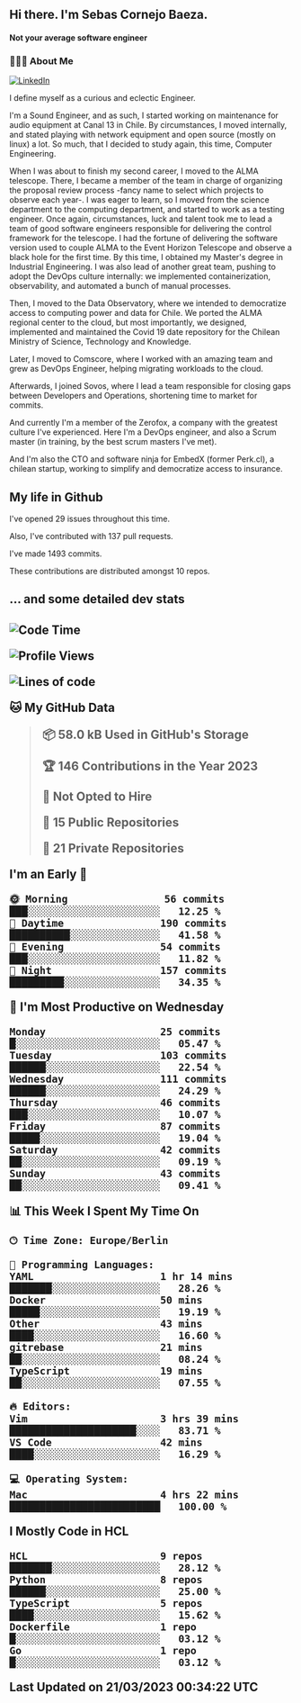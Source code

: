 <h2> Hi there.  I'm Sebas Cornejo Baeza.</h2>
<h4> Not your average software engineer</h4>
<h3> 👨🏻‍💻 About Me </h3>
<a href="http://linkedin.com/in/sebastian-cornejo-baeza/"><img alt="LinkedIn" src="https://img.shields.io/badge/Sebas%20Cornejo%20-informational?style=appveyor&logo=linkedin"></a>


I define myself as a curious and eclectic Engineer.

I'm a Sound Engineer, and as such, I started working on maintenance for audio equipment at Canal 13 in Chile.
By circumstances, I moved internally, and stated playing with network equipment and open source (mostly on linux) 
a lot. So much, that I decided to study again, this time, Computer Engineering.

When I was about to finish my second career, I moved to the ALMA telescope. There, I became a member of the team
in charge of organizing the proposal review process -fancy name to select which projects to observe each year-. 
I was eager to learn, so I moved from the science department to the computing department, and started to work as 
a testing engineer. Once again, circumstances, luck and talent took me to lead a team of good software engineers 
responsible for delivering the control framework for the telescope. I had the fortune of delivering the software
version used to couple ALMA to the Event Horizon Telescope and observe a black hole for the first time.
By this time, I obtained my Master's degree in Industrial Engineering.
I was also lead of another great team, pushing to adopt the DevOps culture internally: we implemented containerization, observability, and automated a bunch of manual processes.

Then, I moved to the Data Observatory, where we intended to democratize access to computing power
and data for Chile. We ported the ALMA regional center to the cloud, but most importantly, we designed, implemented
and maintained the Covid 19 date repository for the Chilean Ministry of Science, Technology and Knowledge.

Later, I moved to Comscore, where I worked with an amazing team and grew as DevOps Engineer, helping migrating workloads to the cloud.

Afterwards, I joined Sovos, where I lead a team responsible for closing gaps between Developers and Operations, shortening time to market for commits.

And currently I'm a member of the Zerofox, a company with the greatest culture I've experienced. Here I'm a DevOps
engineer, and also a Scrum master (in training, by the best scrum masters I've met).
 
And I'm also the CTO and software ninja for EmbedX (former Perk.cl), a chilean startup, working to simplify and democratize access to insurance.

<h2> My life in Github </h2>

I've opened 29 issues throughout this time.

Also, I've contributed with 137 pull requests.

I've made 1493 commits.

These contributions are distributed amongst 10 repos.

<h2>... and some detailed dev stats<h2>

<!--START_SECTION:waka-->
![Code Time](http://img.shields.io/badge/Code%20Time-292%20hrs%2058%20mins-blue)

![Profile Views](http://img.shields.io/badge/Profile%20Views-2-blue)

![Lines of code](https://img.shields.io/badge/From%20Hello%20World%20I%27ve%20Written-598.8%20thousand%20lines%20of%20code-blue)

**🐱 My GitHub Data** 

> 📦 58.0 kB Used in GitHub's Storage 
 > 
> 🏆 146 Contributions in the Year 2023
 > 
> 🚫 Not Opted to Hire
 > 
> 📜 15 Public Repositories 
 > 
> 🔑 21 Private Repositories 
 > 
**I'm an Early 🐤** 

```text
🌞 Morning                56 commits          ███░░░░░░░░░░░░░░░░░░░░░░   12.25 % 
🌆 Daytime                190 commits         ██████████░░░░░░░░░░░░░░░   41.58 % 
🌃 Evening                54 commits          ███░░░░░░░░░░░░░░░░░░░░░░   11.82 % 
🌙 Night                  157 commits         █████████░░░░░░░░░░░░░░░░   34.35 % 
```
📅 **I'm Most Productive on Wednesday** 

```text
Monday                   25 commits          █░░░░░░░░░░░░░░░░░░░░░░░░   05.47 % 
Tuesday                  103 commits         ██████░░░░░░░░░░░░░░░░░░░   22.54 % 
Wednesday                111 commits         ██████░░░░░░░░░░░░░░░░░░░   24.29 % 
Thursday                 46 commits          ███░░░░░░░░░░░░░░░░░░░░░░   10.07 % 
Friday                   87 commits          █████░░░░░░░░░░░░░░░░░░░░   19.04 % 
Saturday                 42 commits          ██░░░░░░░░░░░░░░░░░░░░░░░   09.19 % 
Sunday                   43 commits          ██░░░░░░░░░░░░░░░░░░░░░░░   09.41 % 
```


📊 **This Week I Spent My Time On** 

```text
🕑︎ Time Zone: Europe/Berlin

💬 Programming Languages: 
YAML                     1 hr 14 mins        ███████░░░░░░░░░░░░░░░░░░   28.26 % 
Docker                   50 mins             █████░░░░░░░░░░░░░░░░░░░░   19.19 % 
Other                    43 mins             ████░░░░░░░░░░░░░░░░░░░░░   16.60 % 
gitrebase                21 mins             ██░░░░░░░░░░░░░░░░░░░░░░░   08.24 % 
TypeScript               19 mins             ██░░░░░░░░░░░░░░░░░░░░░░░   07.55 % 

🔥 Editors: 
Vim                      3 hrs 39 mins       █████████████████████░░░░   83.71 % 
VS Code                  42 mins             ████░░░░░░░░░░░░░░░░░░░░░   16.29 % 

💻 Operating System: 
Mac                      4 hrs 22 mins       █████████████████████████   100.00 % 
```

**I Mostly Code in HCL** 

```text
HCL                      9 repos             ███████░░░░░░░░░░░░░░░░░░   28.12 % 
Python                   8 repos             ██████░░░░░░░░░░░░░░░░░░░   25.00 % 
TypeScript               5 repos             ████░░░░░░░░░░░░░░░░░░░░░   15.62 % 
Dockerfile               1 repo              █░░░░░░░░░░░░░░░░░░░░░░░░   03.12 % 
Go                       1 repo              █░░░░░░░░░░░░░░░░░░░░░░░░   03.12 % 
```




 Last Updated on 21/03/2023 00:34:22 UTC
<!--END_SECTION:waka-->
